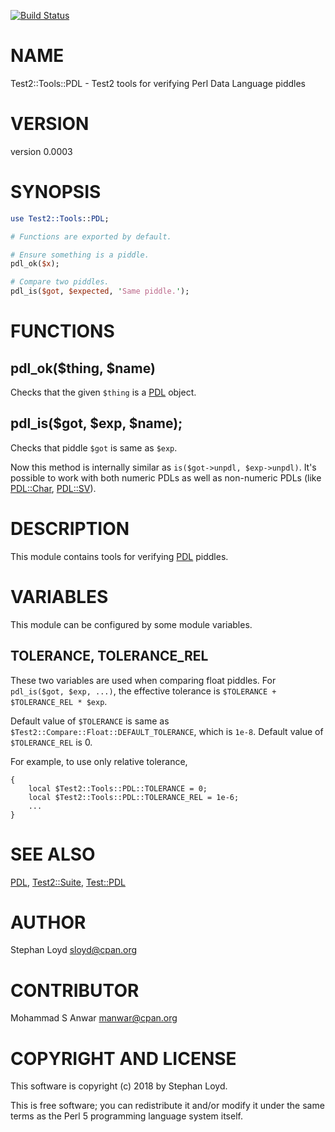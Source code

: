 [![Build Status](https://travis-ci.org/stphnlyd/perl5-Test2-Tools-PDL.svg?branch=master)](https://travis-ci.org/stphnlyd/perl5-Test2-Tools-PDL)

# NAME

Test2::Tools::PDL - Test2 tools for verifying Perl Data Language piddles

# VERSION

version 0.0003

# SYNOPSIS

```perl
use Test2::Tools::PDL;

# Functions are exported by default.

# Ensure something is a piddle.
pdl_ok($x);

# Compare two piddles.
pdl_is($got, $expected, 'Same piddle.');
```

# FUNCTIONS

## pdl\_ok($thing, $name)

Checks that the given `$thing` is a [PDL](https://metacpan.org/pod/PDL) object.

## pdl\_is($got, $exp, $name);

Checks that piddle `$got` is same as `$exp`.

Now this method is internally similar as
`is($got->unpdl, $exp->unpdl)`. It's possible to work with both
numeric PDLs as well as non-numeric PDLs (like [PDL::Char](https://metacpan.org/pod/PDL::Char), [PDL::SV](https://metacpan.org/pod/PDL::SV)).

# DESCRIPTION 

This module contains tools for verifying [PDL](https://metacpan.org/pod/PDL) piddles.

# VARIABLES

This module can be configured by some module variables.

## TOLERANCE, TOLERANCE\_REL

These two variables are used when comparing float piddles. For
`pdl_is($got, $exp, ...)`, the effective tolerance is
`$TOLERANCE + $TOLERANCE_REL * $exp`.

Default value of `$TOLERANCE` is same as
`$Test2::Compare::Float::DEFAULT_TOLERANCE`, which is `1e-8`.
Default value of `$TOLERANCE_REL` is 0.

For example, to use only relative tolerance,

```
{
    local $Test2::Tools::PDL::TOLERANCE = 0;
    local $Test2::Tools::PDL::TOLERANCE_REL = 1e-6;
    ...
}
```

# SEE ALSO

[PDL](https://metacpan.org/pod/PDL), [Test2::Suite](https://metacpan.org/pod/Test2::Suite), [Test::PDL](https://metacpan.org/pod/Test::PDL)

# AUTHOR

Stephan Loyd <sloyd@cpan.org>

# CONTRIBUTOR

Mohammad S Anwar <manwar@cpan.org>

# COPYRIGHT AND LICENSE

This software is copyright (c) 2018 by Stephan Loyd.

This is free software; you can redistribute it and/or modify it under
the same terms as the Perl 5 programming language system itself.
